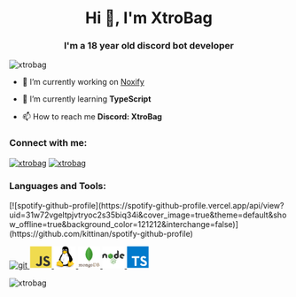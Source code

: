 <h1 align="center">Hi 👋, I'm XtroBag</h1>
<h3 align="center">I'm a 18 year old discord bot developer</h3>

<p align="left"> <img src="https://komarev.com/ghpvc/?username=xtrobag&label=Profile%20views&color=0e75b6&style=flat" alt="xtrobag" /> </p>

- 🔭 I’m currently working on [Noxify](https://github.com/XtroBag/Noxify)

- 🌱 I’m currently learning **TypeScript**

- 📫 How to reach me **Discord: XtroBag**

<h3 align="left">Connect with me:</h3>
<p align="left">
<a href="https://instagram.com/xtrobag" target="blank"><img align="center" src="https://raw.githubusercontent.com/rahuldkjain/github-profile-readme-generator/master/src/images/icons/Social/instagram.svg" alt="xtrobag" height="30" width="40" /></a>
<a href="https://www.youtube.com/c/xtrobag" target="blank"><img align="center" src="https://raw.githubusercontent.com/rahuldkjain/github-profile-readme-generator/master/src/images/icons/Social/youtube.svg" alt="xtrobag" height="30" width="40" /></a>
</p>

<h3 align="left">Languages and Tools:</h3>
[![spotify-github-profile](https://spotify-github-profile.vercel.app/api/view?uid=31w72vgeltpjvtryoc2s35biq34i&cover_image=true&theme=default&show_offline=true&background_color=121212&interchange=false)](https://github.com/kittinan/spotify-github-profile)

<p align="left"> <a href="https://git-scm.com/" target="_blank" rel="noreferrer"> <img src="https://www.vectorlogo.zone/logos/git-scm/git-scm-icon.svg" alt="git" width="40" height="40"/> </a> <a href="https://developer.mozilla.org/en-US/docs/Web/JavaScript" target="_blank" rel="noreferrer"> <img src="https://raw.githubusercontent.com/devicons/devicon/master/icons/javascript/javascript-original.svg" alt="javascript" width="40" height="40"/> </a> <a href="https://www.linux.org/" target="_blank" rel="noreferrer"> <img src="https://raw.githubusercontent.com/devicons/devicon/master/icons/linux/linux-original.svg" alt="linux" width="40" height="40"/> </a> <a href="https://www.mongodb.com/" target="_blank" rel="noreferrer"> <img src="https://raw.githubusercontent.com/devicons/devicon/master/icons/mongodb/mongodb-original-wordmark.svg" alt="mongodb" width="40" height="40"/> </a> <a href="https://nodejs.org" target="_blank" rel="noreferrer"> <img src="https://raw.githubusercontent.com/devicons/devicon/master/icons/nodejs/nodejs-original-wordmark.svg" alt="nodejs" width="40" height="40"/> </a> <a href="https://www.typescriptlang.org/" target="_blank" rel="noreferrer"> <img src="https://raw.githubusercontent.com/devicons/devicon/master/icons/typescript/typescript-original.svg" alt="typescript" width="40" height="40"/> </a> </p>

<p><img align="center" src="https://github-readme-stats.vercel.app/api/top-langs?username=xtrobag&show_icons=true&locale=en&layout=compact" alt="xtrobag" /></p>
